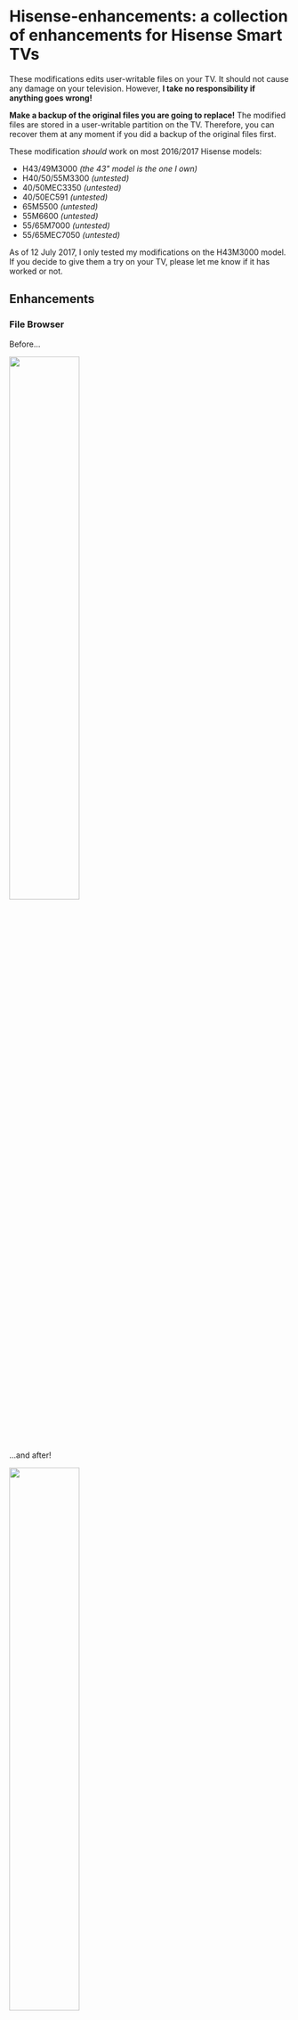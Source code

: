 # Hisense-enhancements: a collection of enhancements for Hisense Smart TVs

These modifications edits user-writable files on your TV. It should not cause any damage on your television. However, **I take no responsibility if anything goes wrong!**

**Make a backup of the original files you are going to replace!** The modified files are stored in a user-writable partition on the TV. Therefore, you can recover them at any moment if you did a backup of the original files first.

These modification *should* work on most 2016/2017 Hisense models:
* H43/49M3000     *(the 43" model is the one I own)*
* H40/50/55M3300  *(untested)*
* 40/50MEC3350    *(untested)*
* 40/50EC591      *(untested)*
* 65M5500         *(untested)*
* 55M6600         *(untested)*
* 55/65M7000      *(untested)*
* 55/65MEC7050    *(untested)*

As of 12 July 2017, I only tested my modifications on the H43M3000 model. If you decide to give them a try on your TV, please let me know if it has worked or not.

## Enhancements ##
### File Browser ###
Before...

<img align="center" width="50%" src="https://raw.githubusercontent.com/giofrida/Hisense-enhancements/master/images/before.png">

...and after! 

<img align="center" width="50%" src="https://raw.githubusercontent.com/giofrida/Hisense-enhancements/master/images/after.png">

#### Features: ####
* files organised in a vertical list for better browsing
* supports long names (both path and file name)
* 19 files per page instead of 15
* supports over-scrolling
* file randomizer (select a random file by pressing blue button ![](https://placehold.it/15/1589F0/000000?text=+))
* *text scrolling disabled*
* supports natural order sorting

### Video player ###

#### Features: ####
* fast seek mode (press a number to navigate fast in the video)
<img align="center" width="50%" src="https://raw.githubusercontent.com/giofrida/Hisense-enhancements/master/images/fast_seek.png">

* supports long file names

## Installation ##
First of all, you need access to the FTP interface of your television. It's quite easy to do using a UART to USB interface. I have written a small guide on xda-developers: [click here](https://forum.xda-developers.com/showpost.php?p=68737765&postcount=84)

In order to apply the modification, you can clone the repository and then execute the batches: you will find the needed files in the folder "release" newly created. Alternatively, you can grab the files below. After that, connect to your Hisense TV via FTP and navigate to the folder <code>/3rd_rw/UI/hisenseUI/</code>. Transfer the files and test the modification!

If you want the modded file browser replace these files:
* <code>[mediaIndex.html](https://raw.githubusercontent.com/giofrida/Hisense-enhancements/master/UI/hisenseUI/mediaIndex.html)</code>
* <code>css/[fileBrowser.css](https://raw.githubusercontent.com/giofrida/Hisense-enhancements/master/UI/hisenseUI/css/fileBrowser.css)</code>
* <code>modulePages/himedia/[fileBrowser.js](https://raw.githubusercontent.com/giofrida/Hisense-enhancements/master/UI/hisenseUI/modulePages/himedia/fileBrowser.js)</code>
* <code>modulePages/himedia/[natural-compare.js](https://raw.githubusercontent.com/giofrida/Hisense-enhancements/master/UI/hisenseUI/modulePages/himedia/natural-compare.js)</code>
* <code>tempString/[hiMediaString.js](https://raw.githubusercontent.com/giofrida/Hisense-enhancements/master/UI/hisenseUI/tempString/hiMediaString.js)</code>

If you want the modded video player replace these files:
* <code>css/[videoPlayer.css](https://raw.githubusercontent.com/giofrida/Hisense-enhancements/master/UI/hisenseUI/css/videoPlayer.css)</code>
* <code>modulePages/himedia/[videoPlayer.js](https://raw.githubusercontent.com/giofrida/Hisense-enhancements/master/UI/hisenseUI/modulePages/himedia/videoPlayer.js)</code>
